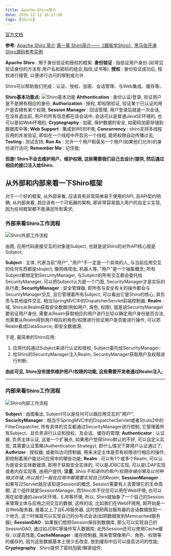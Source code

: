 ```yaml
---
title: Apache-Shiro简介
date: 2016-12-12 16:27:00
tags: [Shiro]
---
```


[官方文档](http://shiro.apache.org/documentation.html)
<!-- more -->
**参考:**
[Apache Shiro 简介](http://www.ibm.com/developerworks/cn/web/wa-apacheshiro/)
[第一章 Shiro简介——《跟我学Shiro》](http://jinnianshilongnian.iteye.com/blog/2018936)
[黑马张开涛Shiro源码参考实例](https://github.com/zhangkaitao/shiro-example)

**Apache Shiro** : 用于身份验证和授权的框架.
**身份验证** : 指验证用户身份.(如常见验证身份的方法有:用户名和密码的组合,指纹,证书等).
**授权** : 身份验证成功后, 授权进行接管, 以便进行访问的限制或允许.

Shiro可以帮助我们完成：认证、授权、加密、会话管理、与Web集成、缓存等。

**Shiro基本功能点:**
![Shiro基本功能](http://ohx3k2vj3.bkt.clouddn.com/ShiroStructure.png)
**Ahthentication** : 身份认证/登录, 验证用户是不是拥有相应的身份;
**Authorization** : 授权, 即权限验证, 验证某个已认证的用户是否拥有某个权限;
**Session Manager** : 回话管理, 用户登录后就是一次会话, 在没有退出前, 用户的所有信息都在该会话中, 会话可以是普通JavaSE环境的, 也可以是如Web环境的;
**Cryptography** : 加密, 保护数据的安全, 如密码加密存储到数据库中等;
**Web Support** : 集成到WEB环境;
**Concurrency** : shiro支持多线程应用的并发验证, 即如在一个线程中开启另一个线程, 能把权限自动传播过去;
**Testing** : 测试支持;
**Run As** : 允许一个用户假装另一个用户(如果他们允许)的身份进行访问;
**Remember Me** : 记住我;

**但是!**
**Shiro不会去维护用户、维护权限, 这些需要我们自己去设计/提供, 然后通过相应的接口注入给Shiro.**

## 从外部和内部来看一下Shiro框架

对于一个好的框架, 从外部来看, 应该具有非常简单易于使用的API, 且API契约明确; 从内部来看, 其应该有一个可拓展的架构, 即非常容易插入用户的自定义实现, 因为任何框架都不能满足所有需求;

### 外部来看Shiro工作流程
![Shiro外部工作流程](http://ohx3k2vj3.bkt.clouddn.com/ShiroStructure2.png)

由图, 应用代码直接交互的对象是Subject, 也就是说Shiro的对外API核心就是Subject;

**Subject** : 主体, 代表当前"用户", "用户"不一定是一个具体的人, 与当前应用交互的任何东西都是sbuject, 像网络爬虫, 机器人等, "用户"是一个抽象概念; 所有Subject都绑定到SecurityManager, 与Subject的所有交互都会委托给SecurityManager, 可以把Subject认为是一个门面, SecurityManager才是实际的执行者;
**SecurityManager** : 安全管理器, 即所有与安全有关的操作都会与SecurityManager交互, 且它管理着所有Subject, 可以看出它是Shiro的核心, 其负责与其他组件交互, 相当SpringMVC中的DispatcherServlet前端控制器;
**Realm** : 域, Shiro从Realm获取安全数据(例如用户, 角色, 权限), 就是说SecurityManager要验证用户身份, 需要从Realm获取相应的用户进行比较以确定用户身份是否合法, 也需要从Realm得到用户相应的角色/权限进行验证用户是否能进行操作, 可以把Realm看成DataSource, 即安全数据源;

于是, 最简单的Shiro应用:
1. 应用代码通过Subject来进行认证和授权, Subject委托给SecurityManager;
2. 给Shiro的SecurityManager注入Realm, SecurityManager获取用户及权限进行判断;

**由此可见, Shiro没有提供维护用户/权限的功能, 这些需要开发者通过Realm注入;**

---
### 内部来看Shiro工作流程
![Shiro内部工作流程](http://ohx3k2vj3.bkt.clouddn.com/ShiroStructure3.png)

**Subject** : 由图看出, Subject可以是任何可以跟应用交互的"用户";
**SecurityManager** : 相当于SpringMVC中的DispatcherServlet或者Struts2中的FilterDispatcher, 所有具体的交互都通过SecurityManager进行控制, 它管理着所有Subject、且负责进行认证和授权、及会话、缓存的管理;
**Authenticator** : 认证器, 负责主体认证, 这是一个扩展点, 如果用户觉得Shiro默认的不好, 可以自定义实现; 其需要认证策略(Authentication Strategy), 即什么情况下算用户认证通过了;
**Authrizer** : 授权器, 或者叫访问控制器, 用来决定主体是否有权限进行相应的操作, 即控制着用户能访问应用中的哪些功能;
**Realm** : 可以有1个或多个Realm, 可以认为是安全实体数据源, 即用于获取安全实体的, 可以是JDBC实现, 可以是LDAP实现或者内存实现等, 由用户提供; **注意**, *Shiro不知道你的用户/权限存储在哪及以何种格式存储, 所以我们一般在应用中都需要实现自己的Realm*;
**SessionManager** : 如果写过Servlet就应该知道Session的概念, Session需要有人去管理它的生命周期, 这个组件就是SessionManager, 而Shiro并不仅仅可以用在Web环境, 也可以用在如普通的JavaSE环境、EJB等环境, 所以, Shiro就抽象了一个自己的Session来管理主体与应用之间交互的数据, 这样的话, 比如我们在Web环境用, 刚开始是一台Web服务器, 接着又上了台EJB服务器, 这时想把两台服务器的会话数据放到一个地方, 这个时候就可以实现自己的分布式会话(如把数据放到Memcached服务器);
**SessionDAO** : 如果我们想把Session保存到数据库, 那么可以实现自己的SessionDAO, 通过如JDBC等操作写入数据库; 此外Session还可以使用Cache缓存, 以提高性能;
**CacheManager** : 缓存控制器, 用来管理像用户、角色、权限等的缓存的, 因为这些数据基本上很少去改变, 放到缓存中后可以提高访问的性能;
**Cryptography** : Shiro提供了密码加密/解密组件;